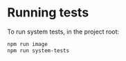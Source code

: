 # Running tests

To run system tests, in the project root:

```sh
npm run image
npm run system-tests
```
